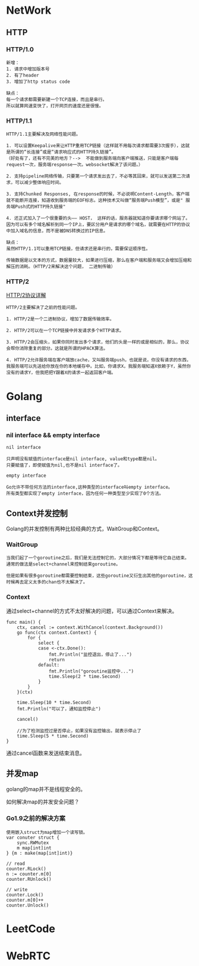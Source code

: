 # NetWork
## HTTP
### HTTP/1.0 
```
新增：
1. 请求中增加版本号
2. 有了header
3. 增加了http status code

缺点：
每一个请求都需要新建一个TCP连接，而且是串行。
所以就算网速变快了，打开网页的速度还是很慢。
```

### HTTP/1.1
```
HTTP/1.1主要解决及网络性能问题。

1. 可以设置Keepalive来让HTTP重用TCP链接（这样就不用每次请求都需要3次握手），这就是所谓的“长连接”或是“请求响应式的HTTP持久链接”。
（好处有了，还有不完美的地方？-->  不能做到服务端向客户端推送，只能是客户端每 request一次，服务端response一次。websocket解决了该问题。）

2. 支持pipeline网络传输，只要第一个请求发出去了，不必等其回来，就可以发送第二次请求，可以减少整体响应时间。

3. 支持Chunked Responses, 在response的时候，不必说明Content-Length，客户端就不能断开连接，知道收到服务端的EOF标志。这种技术又叫做“服务端Push模型”，或是" 服务端Push式的HTTP持久链接"

4. 还正式加入了一个很重要的头—— HOST， 这样的话，服务器就知道你要请求哪个网站了。因为可以有多个域名解析到同一个IP上，要区分用户是请求的哪个域名，就需要在HTTP的协议中加入域名的信息，而不是被DNS转换过的IP信息。

缺点：
虽然HTTP/1.1可以重用TCP链接，但请求还是串行的，需要保证顺序性。

传输数据是以文本的方式，数据量较大，如果进行压缩，那么在客户端和服务端又会增加压缩和解压的消耗。（HTTP/2来解决这个问题， 二进制传输）
```

### HTTP/2
[HTTP/2协议详解](https://github.com/zqjflash/http2-protocol)

```
HTTP/2主要解决了之前的性能问题。

1. HTTP/2是一个二进制协议，增加了数据传输效率。

2. HTTP/2可以在一个TCP链接中并发请求多个HTTP请求。

3. HTTP/2会压缩头，如果你同时发出多个请求，他们的头是一样的或是相似的，那么，协议会帮你消除重复的部分。这就是所谓的HPACK算法。

4. HTTP/2允许服务端在客户端放cache，又叫服务端push，也就是说，你没有请求的东西，我服务端可以先送给你放在你的本地缓存中。比如，你请求X，我服务端知道X依赖于Y，虽然你没有的请求Y，但我把把Y跟着X的请求一起返回客户端。
```

# Golang
## interface
### nil interface && empty interface
```
nil interface

只声明没有赋值的interface是nil interface, value和type都是nil。
只要赋值了，即使赋值为nil,也不是nil interface了。
```

```
empty interface

Go允许不带任何方法的interface,这种类型的interface叫empty interface。
所有类型都实现了empty interface，因为任何一种类型至少实现了0个方法。
```
## Context并发控制
Golang的并发控制有两种比较经典的方式，WaitGroup和Context。

### WaitGroup
```
当我们起了一个goroutine之后，我们是无法控制它的，大部分情况下都是等待它自己结束。
通常的做法是select+channel来控制结束goroutine。

但是如果有很多goroutine都需要控制结束，这些goroutine又衍生出其他的goroutine，这时候再去定义太多的chan也不太解决了。
```

### Context
通过select+channel的方式不太好解决的问题，可以通过Context来解决。
```
func main() {
	ctx, cancel := context.WithCancel(context.Background())
	go func(ctx context.Context) {
		for {
			select {
			case <-ctx.Done():
				fmt.Println("监控退出，停止了...")
				return
			default:
				fmt.Println("goroutine监控中...")
				time.Sleep(2 * time.Second)
			}
		}
	}(ctx)

	time.Sleep(10 * time.Second)
	fmt.Println("可以了，通知监控停止")

	cancel()
	
	//为了检测监控过是否停止，如果没有监控输出，就表示停止了
	time.Sleep(5 * time.Second)
}
```
通过cancel函数来发送结束消息。

## 并发map
golang的map并不是线程安全的。

如何解决map的并发安全问题？

### Go1.9之前的解决方案
```
使用嵌入struct为map增加一个读写锁。
var conuter struct {
	sync.RWMutex
	m map[int]int
} {m : make(map[int]int)}

// read
counter.RLock()
n := counter.m[0]
counter.RUnlock()

// write
counter.Lock()
counter.m[0]++
counter.Unlock()
```


# LeetCode

# WebRTC

